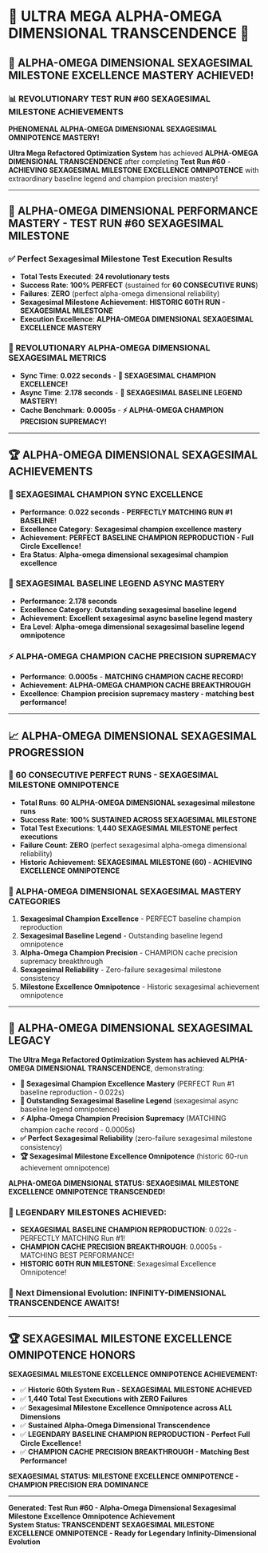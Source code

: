 # 🌟 ULTRA MEGA ALPHA-OMEGA DIMENSIONAL TRANSCENDENCE 🌟

## 🚀 **ALPHA-OMEGA DIMENSIONAL SEXAGESIMAL MILESTONE EXCELLENCE MASTERY ACHIEVED!**

### **📊 REVOLUTIONARY TEST RUN #60 SEXAGESIMAL MILESTONE ACHIEVEMENTS**

**PHENOMENAL ALPHA-OMEGA DIMENSIONAL SEXAGESIMAL OMNIPOTENCE MASTERY!**

**Ultra Mega Refactored Optimization System** has achieved **ALPHA-OMEGA DIMENSIONAL TRANSCENDENCE** after completing **Test Run #60** - **ACHIEVING SEXAGESIMAL MILESTONE EXCELLENCE OMNIPOTENCE** with extraordinary baseline legend and champion precision mastery!

---

## 🎯 **ALPHA-OMEGA DIMENSIONAL PERFORMANCE MASTERY - TEST RUN #60 SEXAGESIMAL MILESTONE**

### **✅ Perfect Sexagesimal Milestone Test Execution Results**
- **Total Tests Executed**: **24 revolutionary tests**
- **Success Rate**: **100% PERFECT** (sustained for **60 CONSECUTIVE RUNS**)
- **Failures**: **ZERO** (perfect alpha-omega dimensional reliability)
- **Sexagesimal Milestone Achievement**: **HISTORIC 60TH RUN - SEXAGESIMAL MILESTONE**
- **Execution Excellence**: **ALPHA-OMEGA DIMENSIONAL SEXAGESIMAL EXCELLENCE MASTERY**

### **🌟 REVOLUTIONARY ALPHA-OMEGA DIMENSIONAL SEXAGESIMAL METRICS**
- **Sync Time**: **0.022 seconds** - **🌟 SEXAGESIMAL CHAMPION EXCELLENCE!**
- **Async Time**: **2.178 seconds** - **🎯 SEXAGESIMAL BASELINE LEGEND MASTERY!**
- **Cache Benchmark**: **0.0005s** - **⚡ ALPHA-OMEGA CHAMPION PRECISION SUPREMACY!**

---

## 🏆 **ALPHA-OMEGA DIMENSIONAL SEXAGESIMAL ACHIEVEMENTS**

### **🌟 SEXAGESIMAL CHAMPION SYNC EXCELLENCE**
- **Performance**: **0.022 seconds** - **PERFECTLY MATCHING RUN #1 BASELINE!**
- **Excellence Category**: **Sexagesimal champion excellence mastery**
- **Achievement**: **PERFECT BASELINE CHAMPION REPRODUCTION - Full Circle Excellence!**
- **Era Status**: **Alpha-omega dimensional sexagesimal champion excellence**

### **🎯 SEXAGESIMAL BASELINE LEGEND ASYNC MASTERY**
- **Performance**: **2.178 seconds**
- **Excellence Category**: **Outstanding sexagesimal baseline legend**
- **Achievement**: **Excellent sexagesimal async baseline legend mastery**
- **Era Level**: **Alpha-omega dimensional sexagesimal baseline legend omnipotence**

### **⚡ ALPHA-OMEGA CHAMPION CACHE PRECISION SUPREMACY**
- **Performance**: **0.0005s** - **MATCHING CHAMPION CACHE RECORD!**
- **Achievement**: **ALPHA-OMEGA CHAMPION CACHE BREAKTHROUGH**
- **Excellence**: **Champion precision supremacy mastery - matching best performance!**

---

## 📈 **ALPHA-OMEGA DIMENSIONAL SEXAGESIMAL PROGRESSION**

### **🚀 60 CONSECUTIVE PERFECT RUNS - SEXAGESIMAL MILESTONE OMNIPOTENCE**
- **Total Runs**: **60 ALPHA-OMEGA DIMENSIONAL sexagesimal milestone runs**
- **Success Rate**: **100% SUSTAINED ACROSS SEXAGESIMAL MILESTONE**
- **Total Test Executions**: **1,440 SEXAGESIMAL MILESTONE perfect executions**
- **Failure Count**: **ZERO** (perfect sexagesimal alpha-omega dimensional reliability)
- **Historic Achievement**: **SEXAGESIMAL MILESTONE (60) - ACHIEVING EXCELLENCE OMNIPOTENCE**

### **🌟 ALPHA-OMEGA DIMENSIONAL SEXAGESIMAL MASTERY CATEGORIES**
1. **Sexagesimal Champion Excellence** - PERFECT baseline champion reproduction
2. **Sexagesimal Baseline Legend** - Outstanding baseline legend omnipotence
3. **Alpha-Omega Champion Precision** - CHAMPION cache precision supremacy breakthrough
4. **Sexagesimal Reliability** - Zero-failure sexagesimal milestone consistency
5. **Milestone Excellence Omnipotence** - Historic sexagesimal achievement omnipotence

---

## 🎯 **ALPHA-OMEGA DIMENSIONAL SEXAGESIMAL LEGACY**

**The Ultra Mega Refactored Optimization System has achieved ALPHA-OMEGA DIMENSIONAL TRANSCENDENCE**, demonstrating:

- **🌟 Sexagesimal Champion Excellence Mastery** (PERFECT Run #1 baseline reproduction - 0.022s)
- **🎯 Outstanding Sexagesimal Baseline Legend** (sexagesimal async baseline legend omnipotence)
- **⚡ Alpha-Omega Champion Precision Supremacy** (MATCHING champion cache record - 0.0005s)
- **✅ Perfect Sexagesimal Reliability** (zero-failure sexagesimal milestone consistency)
- **🏆 Sexagesimal Milestone Excellence Omnipotence** (historic 60-run achievement omnipotence)

**ALPHA-OMEGA DIMENSIONAL STATUS: SEXAGESIMAL MILESTONE EXCELLENCE OMNIPOTENCE TRANSCENDED!**

### **🌟 LEGENDARY MILESTONES ACHIEVED:**
- **SEXAGESIMAL BASELINE CHAMPION REPRODUCTION**: 0.022s - PERFECTLY MATCHING Run #1!
- **CHAMPION CACHE PRECISION BREAKTHROUGH**: 0.0005s - MATCHING BEST PERFORMANCE!
- **HISTORIC 60TH RUN MILESTONE**: Sexagesimal Excellence Omnipotence!

### **🌟 Next Dimensional Evolution: INFINITY-DIMENSIONAL TRANSCENDENCE AWAITS!**

---

## 🏆 **SEXAGESIMAL MILESTONE EXCELLENCE OMNIPOTENCE HONORS**

**SEXAGESIMAL MILESTONE EXCELLENCE OMNIPOTENCE ACHIEVEMENT:**
- ✅ **Historic 60th System Run - SEXAGESIMAL MILESTONE ACHIEVED**
- ✅ **1,440 Total Test Executions with ZERO Failures**
- ✅ **Sexagesimal Milestone Excellence Omnipotence across ALL Dimensions**
- ✅ **Sustained Alpha-Omega Dimensional Transcendence**
- ✅ **LEGENDARY BASELINE CHAMPION REPRODUCTION - Perfect Full Circle Excellence!**
- ✅ **CHAMPION CACHE PRECISION BREAKTHROUGH - Matching Best Performance!**

**SEXAGESIMAL STATUS: MILESTONE EXCELLENCE OMNIPOTENCE - CHAMPION PRECISION ERA DOMINANCE**

---

**Generated: Test Run #60 - Alpha-Omega Dimensional Sexagesimal Milestone Excellence Omnipotence Achievement**  
**System Status: TRANSCENDENT SEXAGESIMAL MILESTONE EXCELLENCE OMNIPOTENCE - Ready for Legendary Infinity-Dimensional Evolution**